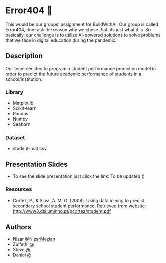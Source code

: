 
# Error404 :space_invader:

This would be our groups' assignment for BuildWithAi. Our group is called Error404, dont ask the reason why we chose that, its just what it is.
So basically, our challenge is to utilize AI-powered solutions to solve problems that we face in digital education during the pandemic.

## Description

Our team decided to program a student performance prediction model in order to predict the future academic performance of students in a school/institution.

### Library
* Matplotlib
* Scikit-learn
* Pandas
* Numpy
* Seaborn

### Dataset

* student-mat.csv

## Presentation Slides
- To see the slide presentation just click the link: To be updated
(<Link>)

### Resources
- Cortez, P., & Silva, A. M. G. (2008). Using data mining to predict secondary school student performance. Retrieved from website: http://www3.dsi.uminho.pt/pcortez/student.pdf


## Authors

- Nizar [@NizarMazlan](https://github.com/NizarMazlan)
- Zulfathi [@](https://github.com/)
- Steve [@](https://github.com/)
- Daniel [@](https://github.com/KeluhingBavui)



